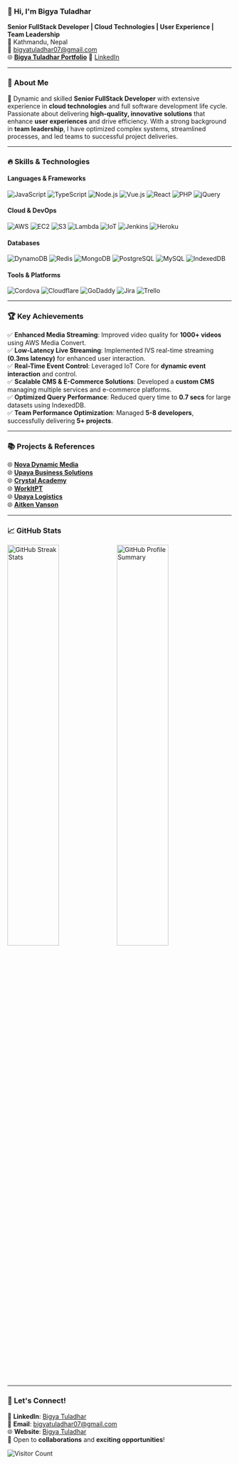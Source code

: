 ### 👋 Hi, I'm **Bigya Tuladhar**  
**Senior FullStack Developer | Cloud Technologies | User Experience | Team Leadership**  
📍 Kathmandu, Nepal  
📧 bigyatuladhar07@gmail.com  
🌐 **[Bigya Tuladhar Portfolio](https://bigya.com.np/)** 
🔗 [LinkedIn](https://www.linkedin.com/in/bigya-tuladhar/)  

---

### 🚀 About Me
🌟 Dynamic and skilled **Senior FullStack Developer** with extensive experience in **cloud technologies** and full software development life cycle. Passionate about delivering **high-quality, innovative solutions** that enhance **user experiences** and drive efficiency. With a strong background in **team leadership**, I have optimized complex systems, streamlined processes, and led teams to successful project deliveries.

---

### 🔥 Skills & Technologies

#### **Languages & Frameworks**
![JavaScript](https://img.shields.io/badge/JavaScript-F7DF1E?style=flat&logo=javascript&logoColor=black)
![TypeScript](https://img.shields.io/badge/TypeScript-007ACC?style=flat&logo=typescript&logoColor=white)
![Node.js](https://img.shields.io/badge/Node.js-339933?style=flat&logo=nodedotjs&logoColor=white)
![Vue.js](https://img.shields.io/badge/Vue.js-4FC08D?style=flat&logo=vuedotjs&logoColor=white)
![React](https://img.shields.io/badge/React-61DAFB?style=flat&logo=react&logoColor=black)
![PHP](https://img.shields.io/badge/PHP-777BB4?style=flat&logo=php&logoColor=white)
![jQuery](https://img.shields.io/badge/jQuery-0769AD?style=flat&logo=jquery&logoColor=white)

#### **Cloud & DevOps**
![AWS](https://img.shields.io/badge/AWS-232F3E?style=flat&logo=amazonaws&logoColor=white)
![EC2](https://img.shields.io/badge/AWS%20EC2-FF9900?style=flat&logo=amazonec2&logoColor=white)
![S3](https://img.shields.io/badge/AWS%20S3-569A31?style=flat&logo=amazons3&logoColor=white)
![Lambda](https://img.shields.io/badge/AWS%20Lambda-FF9900?style=flat&logo=awslambda&logoColor=white)
![IoT](https://img.shields.io/badge/AWS%20IoT-FF9900?style=flat&logo=amazonaws&logoColor=white)
![Jenkins](https://img.shields.io/badge/Jenkins-D24939?style=flat&logo=jenkins&logoColor=white)
![Heroku](https://img.shields.io/badge/Heroku-430098?style=flat&logo=heroku&logoColor=white)

#### **Databases**
![DynamoDB](https://img.shields.io/badge/AWS%20DynamoDB-4053D6?style=flat&logo=amazondynamodb&logoColor=white)
![Redis](https://img.shields.io/badge/Redis-DC382D?style=flat&logo=redis&logoColor=white)
![MongoDB](https://img.shields.io/badge/MongoDB-47A248?style=flat&logo=mongodb&logoColor=white)
![PostgreSQL](https://img.shields.io/badge/PostgreSQL-336791?style=flat&logo=postgresql&logoColor=white)
![MySQL](https://img.shields.io/badge/MySQL-4479A1?style=flat&logo=mysql&logoColor=white)
![IndexedDB](https://img.shields.io/badge/IndexedDB-FF9900?style=flat&logo=googlechrome&logoColor=white)

#### **Tools & Platforms**
![Cordova](https://img.shields.io/badge/Cordova-E8E8E8?style=flat&logo=apachecordova&logoColor=black)
![Cloudflare](https://img.shields.io/badge/Cloudflare-F38020?style=flat&logo=cloudflare&logoColor=white)
![GoDaddy](https://img.shields.io/badge/GoDaddy-1B1B1B?style=flat&logo=godaddy&logoColor=white)
![Jira](https://img.shields.io/badge/Jira-0052CC?style=flat&logo=jira&logoColor=white)
![Trello](https://img.shields.io/badge/Trello-0052CC?style=flat&logo=trello&logoColor=white)

---

### 🏆 Key Achievements
✅ **Enhanced Media Streaming**: Improved video quality for **1000+ videos** using AWS Media Convert.  
✅ **Low-Latency Live Streaming**: Implemented IVS real-time streaming **(0.3ms latency)** for enhanced user interaction.  
✅ **Real-Time Event Control**: Leveraged IoT Core for **dynamic event interaction** and control.  
✅ **Scalable CMS & E-Commerce Solutions**: Developed a **custom CMS** managing multiple services and e-commerce platforms.  
✅ **Optimized Query Performance**: Reduced query time to **0.7 secs** for large datasets using IndexedDB.  
✅ **Team Performance Optimization**: Managed **5-8 developers**, successfully delivering **5+ projects**.  

---

### 📚 Projects & References
🌐 **[Nova Dynamic Media](https://novaweblive.com/)**  
🌐 **[Upaya Business Solutions](https://ubs.com.np/)**  
🌐 **[Crystal Academy](https://crystalacademy.org/)**  
🌐 **[WorkItPT](https://workitpt.goswivt.com/)**  
🌐 **[Upaya Logistics](https://upaya.com.np/)**   
🌐 **[Aitken Vanson](https://aitkenvanson.com/)**  

---

### 📈 GitHub Stats  
<img src="https://github-readme-streak-stats.herokuapp.com/?user=HazeBigya&theme=radical" alt="GitHub Streak Stats" width="48%"/>  
<img src="https://github-profile-summary-cards.vercel.app/api/cards/profile-details?username=HazeBigya&theme=radical" alt="GitHub Profile Summary" width="48%"/>  

---

### 💬 Let's Connect!
💼 **LinkedIn**: [Bigya Tuladhar](https://www.linkedin.com/in/bigya-tuladhar/)  
📧 **Email**: bigyatuladhar07@gmail.com  
🌐 **Website**: [Bigya Tuladhar](https://bigya.com.np/)  
🚀 Open to **collaborations** and **exciting opportunities**!  

![Visitor Count](https://komarev.com/ghpvc/?username=HazeBigya&color=blue&style=flat-square)
